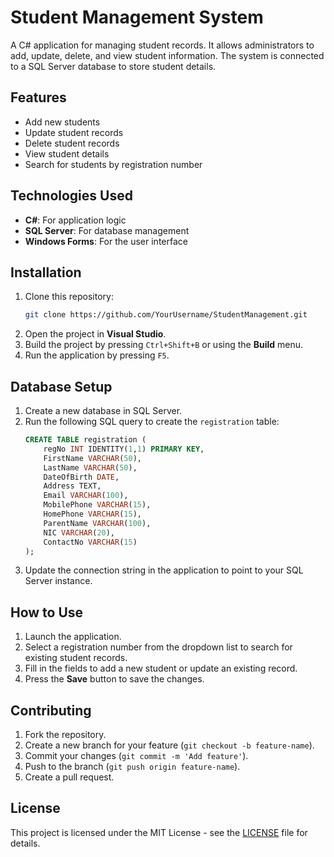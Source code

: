 # Student Management System

A C# application for managing student records. It allows administrators to add, update, delete, and view student information. The system is connected to a SQL Server database to store student details.

## Features

- Add new students
- Update student records
- Delete student records
- View student details
- Search for students by registration number

## Technologies Used

- **C#**: For application logic
- **SQL Server**: For database management
- **Windows Forms**: For the user interface

## Installation

1. Clone this repository:
    ```bash
    git clone https://github.com/YourUsername/StudentManagement.git
    ```
2. Open the project in **Visual Studio**.
3. Build the project by pressing `Ctrl+Shift+B` or using the **Build** menu.
4. Run the application by pressing `F5`.

## Database Setup

1. Create a new database in SQL Server.
2. Run the following SQL query to create the `registration` table:
    ```sql
    CREATE TABLE registration (
        regNo INT IDENTITY(1,1) PRIMARY KEY,
        FirstName VARCHAR(50),
        LastName VARCHAR(50),
        DateOfBirth DATE,
        Address TEXT,
        Email VARCHAR(100),
        MobilePhone VARCHAR(15),
        HomePhone VARCHAR(15),
        ParentName VARCHAR(100),
        NIC VARCHAR(20),
        ContactNo VARCHAR(15)
    );
    ```
3. Update the connection string in the application to point to your SQL Server instance.

## How to Use

1. Launch the application.
2. Select a registration number from the dropdown list to search for existing student records.
3. Fill in the fields to add a new student or update an existing record.
4. Press the **Save** button to save the changes.

## Contributing

1. Fork the repository.
2. Create a new branch for your feature (`git checkout -b feature-name`).
3. Commit your changes (`git commit -m 'Add feature'`).
4. Push to the branch (`git push origin feature-name`).
5. Create a pull request.

## License

This project is licensed under the MIT License - see the [LICENSE](LICENSE) file for details.
